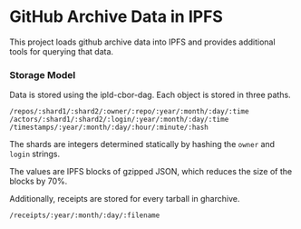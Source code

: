 # GitHub Archive Data in IPFS

This project loads github archive data into IPFS and provides additional tools for
querying that data.

### Storage Model

Data is stored using the ipld-cbor-dag. Each object is stored in three paths.

```
/repos/:shard1/:shard2/:owner/:repo/:year/:month/:day/:time
/actors/:shard1/:shard2/:login/:year/:month/:day/:time
/timestamps/:year/:month/:day/:hour/:minute/:hash
```

The shards are integers determined statically by hashing the `owner` and `login` strings.

The values are IPFS blocks of gzipped JSON, which reduces the size of the blocks by 70%.

Additionally, receipts are stored for every tarball in gharchive.

```
/receipts/:year/:month/:day/:filename
```

